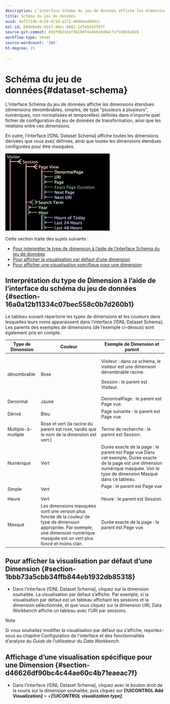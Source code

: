 ```yaml
---
description: L’interface Schéma du jeu de données affiche les dimensions étendues (dimensions dénombrables, simples, de type "plusieurs à plusieurs", numériques, non normalisées et temporelles) définies dans n’importe quel fichier de configuration du jeu de données de transformation, ainsi que les relations entre ces dimensions.
title: Schéma du jeu de données
uuid: 4ef5f14b-dc19-4118-a2f2-d680ded8092c
exl-id: b80e6e8e-9147-46ec-8602-2d7e5d33f077
source-git-commit: d9df90242ef96188f4e4b5e6d04cfef196b0a628
workflow-type: tm+mt
source-wordcount: '380'
ht-degree: 3%

---
```


# Schéma du jeu de données{#dataset-schema}

L’interface Schéma du jeu de données affiche les dimensions étendues (dimensions dénombrables, simples, de type &quot;plusieurs à plusieurs&quot;, numériques, non normalisées et temporelles) définies dans n’importe quel fichier de configuration du jeu de données de transformation, ainsi que les relations entre ces dimensions.

En outre, l’interface [!DNL Dataset Schema] affiche toutes les dimensions dérivées que vous avez définies, ainsi que toutes les dimensions étendues configurées pour être masquées.

![](assets/vis_DatasetSchema_Example.png)

Cette section traite des sujets suivants :

* [Pour interpréter le type de dimension à l’aide de l’interface Schéma du jeu de données](../../../../home/c-dataset-const-proc/c-dataset-config-tools/c-dataset-config-int/c-dataset-schema.md#section-16a0a12b11334c07bec558c0b7d260b1)
* [Pour afficher la visualisation par défaut d’une dimension](../../../../home/c-dataset-const-proc/c-dataset-config-tools/c-dataset-config-int/c-dataset-schema.md#section-1bbb73a5cbb34ffb844eb1932db85318)
* [Pour afficher une visualisation spécifique pour une dimension](../../../../home/c-dataset-const-proc/c-dataset-config-tools/c-dataset-config-int/c-dataset-schema.md#section-d46626df90bc4c44ae60c4b71eaeac7f)

## Interprétation du type de Dimension à l’aide de l’interface du schéma du jeu de données {#section-16a0a12b11334c07bec558c0b7d260b1}

Le tableau suivant répertorie les types de dimensions et les couleurs dans lesquelles leurs noms apparaissent dans l’interface [!DNL Dataset Schema]. Les parents des exemples de dimensions (de l’exemple ci-dessus) sont également pris en compte.

<table id="table_20D1A9EAAED247338476C475C63255F5"> 
 <thead> 
  <tr> 
   <th colname="col1" class="entry"> Type de Dimension </th> 
   <th colname="col2" class="entry"> Couleur </th> 
   <th colname="col3" class="entry"> Exemple de Dimension et parent </th> 
  </tr> 
 </thead>
 <tbody> 
  <tr> 
   <td colname="col1"> dénombrable </td> 
   <td colname="col2"> Rose </td> 
   <td colname="col3"> <p>Visiteur : dans ce schéma, le visiteur est une dimension dénombrable racine. </p> <p> Session : le parent est Visiteur. </p> </td> 
  </tr> 
  <tr> 
   <td colname="col1"> Denormal </td> 
   <td colname="col2"> Jaune </td> 
   <td colname="col3"> DenormalPage : le parent est Page vue. </td> 
  </tr> 
  <tr> 
   <td colname="col1"> Dérivé </td> 
   <td colname="col2"> Bleu </td> 
   <td colname="col3"> Page suivante : le parent est Page vue. </td> 
  </tr> 
  <tr> 
   <td colname="col1"> Multiple-à-multiple </td> 
   <td colname="col2"> Rose et vert (la racine du parent est rose, tandis que le nom de la dimension est vert.) </td> 
   <td colname="col3"> Terme de recherche : le parent est Session. </td> 
  </tr> 
  <tr> 
   <td colname="col1"> Numérique </td> 
   <td colname="col2"> Vert </td> 
   <td colname="col3"> Durée exacte de la page : le parent est Page vue Dans cet exemple, Durée exacte de la page est une dimension numérique masquée. Voir le type de dimension Masqué dans ce tableau. </td> 
  </tr> 
  <tr> 
   <td colname="col1"> Simple </td> 
   <td colname="col2"> Vert </td> 
   <td colname="col3"> Page : le parent est Page vue . </td> 
  </tr> 
  <tr> 
   <td colname="col1"> Heure </td> 
   <td colname="col2"> Vert </td> 
   <td colname="col3"> Heure : le parent est Session. </td> 
  </tr> 
  <tr> 
   <td colname="col1"> Masqué </td> 
   <td colname="col2"> Les dimensions masquées sont une version plus foncée de la couleur de type de dimension appropriée. Par exemple, une dimension numérique masquée est un vert plus foncé et moins clair. </td> 
   <td colname="col3"> Durée exacte de la page : le parent est Page vue. </td> 
  </tr> 
 </tbody> 
</table>

## Pour afficher la visualisation par défaut d’une Dimension {#section-1bbb73a5cbb34ffb844eb1932db85318}

* Dans l’interface [!DNL Dataset Schema], cliquez sur la dimension souhaitée. La visualisation par défaut s’affiche. Par exemple, si la visualisation par défaut est un tableau affichant les sessions et la dimension sélectionnée, et que vous cliquez sur la dimension URI, Data Workbench affiche un tableau avec l’URI par sessions.

>[!NOTE]
>
>Si vous souhaitez modifier la visualisation par défaut qui s’affiche, reportez-vous au chapitre Configuration de l’interface et des fonctionnalités d’analyse du *Guide de l’utilisateur du Data Workbench*.

## Affichage d’une visualisation spécifique pour une Dimension {#section-d46626df90bc4c44ae60c4b71eaeac7f}

* Dans l’interface [!DNL Dataset Schema], cliquez avec le bouton droit de la souris sur la dimension souhaitée, puis cliquez sur **[!UICONTROL Add Visualization]** > *&lt;**[!UICONTROL visualization type]***.
